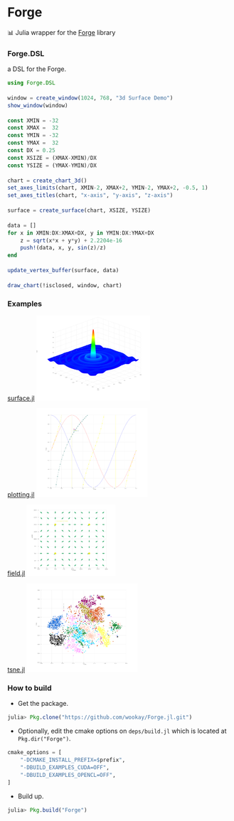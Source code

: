 # Forge

📊  Julia wrapper for the [Forge](https://github.com/arrayfire/forge) library

### Forge.DSL

a DSL for the Forge.

```julia
using Forge.DSL

window = create_window(1024, 768, "3d Surface Demo")
show_window(window)

const XMIN = -32
const XMAX =  32
const YMIN = -32
const YMAX =  32
const DX = 0.25
const XSIZE = (XMAX-XMIN)/DX
const YSIZE = (YMAX-YMIN)/DX

chart = create_chart_3d()
set_axes_limits(chart, XMIN-2, XMAX+2, YMIN-2, YMAX+2, -0.5, 1)
set_axes_titles(chart, "x-axis", "y-axis", "z-axis")

surface = create_surface(chart, XSIZE, YSIZE)

data = []
for x in XMIN:DX:XMAX+DX, y in YMIN:DX:YMAX+DX
    z = sqrt(x*x + y*y) + 2.2204e-16
    push!(data, x, y, sin(z)/z)
end

update_vertex_buffer(surface, data)

draw_chart(!isclosed, window, chart)
```

### Examples
 [surface.jl](examples/surface.jl)
 <img src="examples/surface.png" width="256" height="192" />

 [plotting.jl](examples/plotting.jl)
 <img src="examples/plotting.png" width="250" height="200" />

 [field.jl](examples/field.jl)
 <img src="examples/field.png" width="200" height="160" />

 [tsne.jl](examples/tsne.jl)
 <img src="examples/tsne.png" width="250" height="200" />


### How to build

* Get the package.
```julia
julia> Pkg.clone("https://github.com/wookay/Forge.jl.git")
```

* Optionally, edit the cmake options on `deps/build.jl` which is located at `Pkg.dir("Forge")`.
```julia
cmake_options = [
    "-DCMAKE_INSTALL_PREFIX=$prefix",
    "-DBUILD_EXAMPLES_CUDA=OFF",
    "-DBUILD_EXAMPLES_OPENCL=OFF",
]
```

* Build up.
```julia
julia> Pkg.build("Forge")
```
